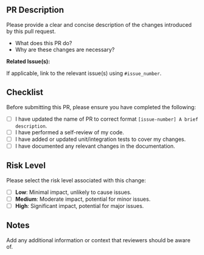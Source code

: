 ## PR Description

Please provide a clear and concise description of the changes introduced by this pull request.

- What does this PR do?
- Why are these changes are necessary?

**Related Issue(s):**

If applicable, link to the relevant issue(s) using `#issue_number`.

## Checklist

Before submitting this PR, please ensure you have completed the following:

- [ ] I have updated the name of PR to correct format `[issue-number] A brief description`.
- [ ] I have performed a self-review of my code.
- [ ] I have added or updated unit/integration tests to cover my changes.
- [ ] I have documented any relevant changes in the documentation.

## Risk Level

Please select the risk level associated with this change:

- [ ] **Low**: Minimal impact, unlikely to cause issues.
- [ ] **Medium**: Moderate impact, potential for minor issues.
- [ ] **High**: Significant impact, potential for major issues.

## Notes

Add any additional information or context that reviewers should be aware of.
